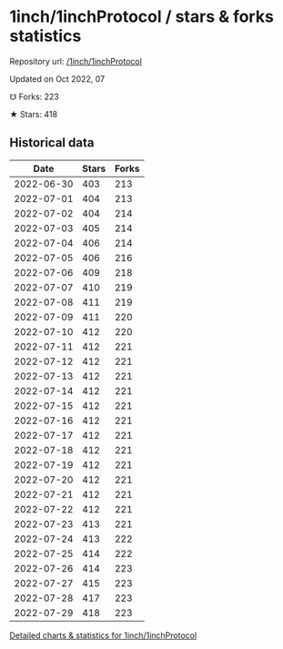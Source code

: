 # 1inch/1inchProtocol / stars & forks statistics

Repository url: [/1inch/1inchProtocol](https://github.com/1inch/1inchProtocol)

Updated on Oct 2022, 07

☋ Forks: 223

★ Stars: 418

## Historical data
| Date | Stars | Forks |
|------|-------|-------|
| 2022-06-30 | 403 | 213 | 
| 2022-07-01 | 404 | 213 | 
| 2022-07-02 | 404 | 214 | 
| 2022-07-03 | 405 | 214 | 
| 2022-07-04 | 406 | 214 | 
| 2022-07-05 | 406 | 216 | 
| 2022-07-06 | 409 | 218 | 
| 2022-07-07 | 410 | 219 | 
| 2022-07-08 | 411 | 219 | 
| 2022-07-09 | 411 | 220 | 
| 2022-07-10 | 412 | 220 | 
| 2022-07-11 | 412 | 221 | 
| 2022-07-12 | 412 | 221 | 
| 2022-07-13 | 412 | 221 | 
| 2022-07-14 | 412 | 221 | 
| 2022-07-15 | 412 | 221 | 
| 2022-07-16 | 412 | 221 | 
| 2022-07-17 | 412 | 221 | 
| 2022-07-18 | 412 | 221 | 
| 2022-07-19 | 412 | 221 | 
| 2022-07-20 | 412 | 221 | 
| 2022-07-21 | 412 | 221 | 
| 2022-07-22 | 412 | 221 | 
| 2022-07-23 | 413 | 221 | 
| 2022-07-24 | 413 | 222 | 
| 2022-07-25 | 414 | 222 | 
| 2022-07-26 | 414 | 223 | 
| 2022-07-27 | 415 | 223 | 
| 2022-07-28 | 417 | 223 | 
| 2022-07-29 | 418 | 223 | 


[Detailed charts & statistics for 1inch/1inchProtocol](https://reviewgithub.com/rep/1inch/1inchProtocol)
